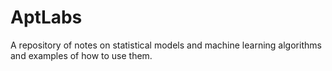 # AptLabs
A repository of notes on statistical models and machine learning algorithms and examples of how to use them.

